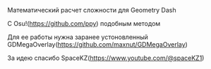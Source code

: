 Математический расчет сложности для Geometry Dash

C Osu!(https://github.com/ppy) подобным методом

Для ее работы нужна заранее устоновленный GDMegaOverlay(https://github.com/maxnut/GDMegaOverlay)

За идею спасибо SpaceKZ(https://www.youtube.com/@spaceKZ1)
